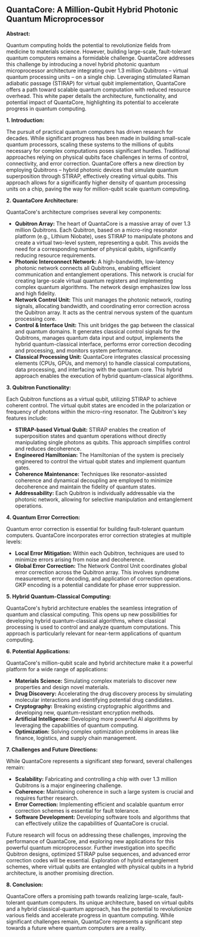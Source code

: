 ## QuantaCore: A Million-Qubit Hybrid Photonic Quantum Microprocessor

**Abstract:**

Quantum computing holds the potential to revolutionize fields from medicine to materials science. However, building large-scale, fault-tolerant quantum computers remains a formidable challenge. QuantaCore addresses this challenge by introducing a novel hybrid photonic quantum microprocessor architecture integrating over 1.3 million Qubitrons – virtual quantum processing units – on a single chip.  Leveraging stimulated Raman adiabatic passage (STIRAP) for virtual qubit implementation, QuantaCore offers a path toward scalable quantum computation with reduced resource overhead. This white paper details the architecture, functionality, and potential impact of QuantaCore, highlighting its potential to accelerate progress in quantum computing.

**1. Introduction:**

The pursuit of practical quantum computers has driven research for decades.  While significant progress has been made in building small-scale quantum processors, scaling these systems to the millions of qubits necessary for complex computations poses significant hurdles.  Traditional approaches relying on physical qubits face challenges in terms of control, connectivity, and error correction. QuantaCore offers a new direction by employing Qubitrons – hybrid photonic devices that simulate quantum superposition through STIRAP, effectively creating virtual qubits.  This approach allows for a significantly higher density of quantum processing units on a chip, paving the way for million-qubit scale quantum computing.

**2. QuantaCore Architecture:**

QuantaCore's architecture comprises several key components:

* **Qubitron Array:** The heart of QuantaCore is a massive array of over 1.3 million Qubitrons. Each Qubitron, based on a micro-ring resonator platform (e.g., Lithium Niobate), uses STIRAP to manipulate photons and create a virtual two-level system, representing a qubit.  This avoids the need for a corresponding number of physical qubits, significantly reducing resource requirements.
* **Photonic Interconnect Network:** A high-bandwidth, low-latency photonic network connects all Qubitrons, enabling efficient communication and entanglement operations. This network is crucial for creating large-scale virtual quantum registers and implementing complex quantum algorithms.  The network design emphasizes low loss and high fidelity.
* **Network Control Unit:** This unit manages the photonic network, routing signals, allocating bandwidth, and coordinating error correction across the Qubitron array. It acts as the central nervous system of the quantum processing core.
* **Control & Interface Unit:** This unit bridges the gap between the classical and quantum domains. It generates classical control signals for the Qubitrons, manages quantum data input and output, implements the hybrid quantum-classical interface, performs error correction decoding and processing, and monitors system performance.
* **Classical Processing Unit:** QuantaCore integrates classical processing elements (CPUs, GPUs, and memory) to handle classical computations, data processing, and interfacing with the quantum core. This hybrid approach enables the execution of hybrid quantum-classical algorithms.

**3. Qubitron Functionality:**

Each Qubitron functions as a virtual qubit, utilizing STIRAP to achieve coherent control.  The virtual qubit states are encoded in the polarization or frequency of photons within the micro-ring resonator. The Qubitron's key features include:

* **STIRAP-based Virtual Qubit:**  STIRAP enables the creation of superposition states and quantum operations without directly manipulating single photons as qubits. This approach simplifies control and reduces decoherence.
* **Engineered Hamiltonian:** The Hamiltonian of the system is precisely engineered to control the virtual qubit states and implement quantum gates.
* **Coherence Maintenance:** Techniques like resonator-assisted coherence and dynamical decoupling are employed to minimize decoherence and maintain the fidelity of quantum states.
* **Addressability:** Each Qubitron is individually addressable via the photonic network, allowing for selective manipulation and entanglement operations.

**4. Quantum Error Correction:**

Quantum error correction is essential for building fault-tolerant quantum computers. QuantaCore incorporates error correction strategies at multiple levels:

* **Local Error Mitigation:**  Within each Qubitron, techniques are used to minimize errors arising from noise and decoherence.
* **Global Error Correction:** The Network Control Unit coordinates global error correction across the Qubitron array.  This involves syndrome measurement, error decoding, and application of correction operations. GKP encoding is a potential candidate for phase error suppression.

**5. Hybrid Quantum-Classical Computing:**

QuantaCore's hybrid architecture enables the seamless integration of quantum and classical computing. This opens up new possibilities for developing hybrid quantum-classical algorithms, where classical processing is used to control and analyze quantum computations. This approach is particularly relevant for near-term applications of quantum computing.

**6. Potential Applications:**

QuantaCore's million-qubit scale and hybrid architecture make it a powerful platform for a wide range of applications:

* **Materials Science:** Simulating complex materials to discover new properties and design novel materials.
* **Drug Discovery:** Accelerating the drug discovery process by simulating molecular interactions and identifying potential drug candidates.
* **Cryptography:** Breaking existing cryptographic algorithms and developing new, quantum-resistant encryption methods.
* **Artificial Intelligence:** Developing more powerful AI algorithms by leveraging the capabilities of quantum computing.
* **Optimization:** Solving complex optimization problems in areas like finance, logistics, and supply chain management.

**7. Challenges and Future Directions:**

While QuantaCore represents a significant step forward, several challenges remain:

* **Scalability:** Fabricating and controlling a chip with over 1.3 million Qubitrons is a major engineering challenge.
* **Coherence:** Maintaining coherence in such a large system is crucial and requires further research.
* **Error Correction:** Implementing efficient and scalable quantum error correction schemes is essential for fault tolerance.
* **Software Development:** Developing software tools and algorithms that can effectively utilize the capabilities of QuantaCore is crucial.

Future research will focus on addressing these challenges, improving the performance of QuantaCore, and exploring new applications for this powerful quantum microprocessor.  Further investigation into specific Qubitron designs, optimized STIRAP pulse sequences, and advanced error correction codes will be essential.  Exploration of hybrid entanglement schemes, where virtual qubits are entangled with physical qubits in a hybrid architecture, is another promising direction.

**8. Conclusion:**

QuantaCore offers a promising path towards realizing large-scale, fault-tolerant quantum computers. Its unique architecture, based on virtual qubits and a hybrid classical-quantum approach, has the potential to revolutionize various fields and accelerate progress in quantum computing. While significant challenges remain, QuantaCore represents a significant step towards a future where quantum computers are a reality.
